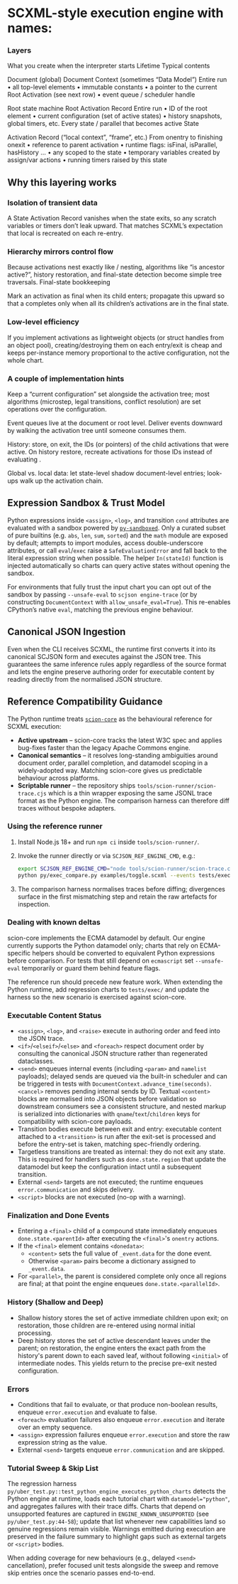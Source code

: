 # SCXML-style execution engine with names:

### Layers
What you create when the interpreter starts	Lifetime	Typical contents

Document (global)	Document Context (sometimes “Data Model”)	Entire run	• all top-level <data> elements
• immutable constants
• a pointer to the current Root Activation (see next row)
• event queue / scheduler handle

Root state machine	Root Activation Record	Entire run	• ID of the root <scxml> element
• current configuration (set of active states)
• history snapshots, global timers, etc.
Every state / parallel that becomes active	State 

Activation Record (“local context”, “frame”, etc.)	From onentry to finishing onexit	• reference to parent activation
• runtime flags: isFinal, isParallel, hasHistory …
• any <data> scoped to the state
• temporary variables created by assign/var actions
• running timers raised by this state

## Why this layering works

### Isolation of transient data

A State Activation Record vanishes when the state exits, so any scratch variables or timers don’t leak upward. That matches SCXML’s expectation that local <data> is recreated on each re-entry.

### Hierarchy mirrors control flow

Because activations nest exactly like <state> / <parallel> nesting, algorithms like “is ancestor active?”, history restoration, and final-state detection become simple tree traversals.
Final-state bookkeeping

Mark an activation as final when its <final> child enters; propagate this upward so that a <parallel> completes only when all its children’s activations are in the final state.

### Low-level efficiency
If you implement activations as lightweight objects (or struct handles from an object pool), creating/destroying them on each entry/exit is cheap and keeps per-instance memory proportional to the active configuration, not the whole chart.

### A couple of implementation hints
Keep a “current configuration” set alongside the activation tree; most algorithms (microstep, legal transitions, conflict resolution) are set operations over the configuration.

Event queues live at the document or root level. Deliver events downward by walking the activation tree until someone consumes them.

History: store, on exit, the IDs (or pointers) of the child activations that were active. On history restore, recreate activations for those IDs instead of evaluating <initial>.

Global vs. local data: let state-level <data> shadow document-level entries; look-ups walk up the activation chain.

## Expression Sandbox & Trust Model

Python expressions inside `<assign>`, `<log>`, and transition `cond` attributes
are evaluated with a sandbox powered by [`py-sandboxed`](https://pypi.org/project/py-sandboxed/).
Only a curated subset of pure builtins (e.g. `abs`, `len`, `sum`, `sorted`) and
the `math` module are exposed by default; attempts to import modules, access
double-underscore attributes, or call `eval`/`exec` raise a
``SafeEvaluationError`` and fall back to the literal expression string when
possible. The helper `In(stateId)` function is injected automatically so charts
can query active states without opening the sandbox.

For environments that fully trust the input chart you can opt out of the
sandbox by passing `--unsafe-eval` to `scjson engine-trace` (or by constructing
`DocumentContext` with `allow_unsafe_eval=True`). This re-enables CPython’s
native `eval`, matching the previous engine behaviour.

## Canonical JSON Ingestion

Even when the CLI receives SCXML, the runtime first converts it into its
canonical SCJSON form and executes against the JSON tree. This guarantees the
same inference rules apply regardless of the source format and lets the engine
preserve authoring order for executable content by reading directly from the
normalised JSON structure.

## Reference Compatibility Guidance

The Python runtime treats [`scion-core`](https://github.com/ReactiveSystems/scion-core)
as the behavioural reference for SCXML execution:

- **Active upstream** – scion-core tracks the latest W3C spec and applies
  bug-fixes faster than the legacy Apache Commons engine.
- **Canonical semantics** – it resolves long-standing ambiguities around
  document order, parallel completion, and datamodel scoping in a
  widely-adopted way. Matching scion-core gives us predictable behaviour across
  platforms.
- **Scriptable runner** – the repository ships `tools/scion-runner/scion-trace.cjs`
  which is a thin wrapper exposing the same JSONL trace format as the Python
  engine. The comparison harness can therefore diff traces without bespoke
  adapters.

### Using the reference runner

1. Install Node.js 18+ and run `npm ci` inside `tools/scion-runner/`.
2. Invoke the runner directly or via `SCJSON_REF_ENGINE_CMD`, e.g.:

   ```bash
   export SCJSON_REF_ENGINE_CMD="node tools/scion-runner/scion-trace.cjs"
   python py/exec_compare.py examples/toggle.scxml --events tests/exec/toggle.events.jsonl
   ```

3. The comparison harness normalises traces before diffing; divergences surface
   in the first mismatching step and retain the raw artefacts for inspection.

### Dealing with known deltas

scion-core implements the ECMA datamodel by default. Our engine currently
supports the Python datamodel only; charts that rely on ECMA-specific helpers
should be converted to equivalent Python expressions before comparison. For
tests that still depend on `ecmascript` set `--unsafe-eval` temporarily or guard
them behind feature flags.

The reference run should precede new feature work. When extending the Python
runtime, add regression charts to `tests/exec/` and update the harness so the
new scenario is exercised against scion-core.

### Executable Content Status

- `<assign>`, `<log>`, and `<raise>` execute in authoring order and feed into the
  JSON trace.
- `<if>`/`<elseif>`/`<else>` and `<foreach>` respect document order by consulting
  the canonical JSON structure rather than regenerated dataclasses.
- `<send>` enqueues internal events (including `<param>` and `namelist`
  payloads); delayed sends are queued via the built-in scheduler and can be
  triggered in tests with `DocumentContext.advance_time(seconds)`. `<cancel>`
  removes pending internal sends by ID. Textual `<content>` blocks are
  normalised into JSON objects before validation so downstream consumers
  see a consistent structure, and nested markup is serialized into dictionaries
  with `qname`/`text`/`children` keys for compatibility with scion-core payloads.
- Transition bodies execute between exit and entry:
  executable content attached to a `<transition>` is run after the exit-set is
  processed and before the entry-set is taken, matching spec-friendly ordering.
- Targetless transitions are treated as internal: they do not exit any state.
  This is required for handlers such as `done.state.region` that update the
  datamodel but keep the configuration intact until a subsequent transition.
- External `<send>` targets are not executed; the runtime enqueues
  `error.communication` and skips delivery.
- `<script>` blocks are not executed (no-op with a warning).

### Finalization and Done Events

- Entering a `<final>` child of a compound state immediately enqueues
  `done.state.<parentId>` after executing the `<final>`'s `onentry` actions.
- If the `<final>` element contains `<donedata>`:
  - `<content>` sets the full value of `_event.data` for the done event.
  - Otherwise `<param>` pairs become a dictionary assigned to `_event.data`.
- For `<parallel>`, the parent is considered complete only once all regions are
  final; at that point the engine enqueues `done.state.<parallelId>`.

### History (Shallow and Deep)

- Shallow history stores the set of active immediate children upon exit; on
  restoration, those children are re-entered using normal initial processing.
- Deep history stores the set of active descendant leaves under the parent; on
  restoration, the engine enters the exact path from the history's parent down
  to each saved leaf, without following `<initial>` of intermediate nodes.
  This yields return to the precise pre-exit nested configuration.

### Errors

- Conditions that fail to evaluate, or that produce non-boolean results, enqueue
  `error.execution` and evaluate to false.
- `<foreach>` evaluation failures also enqueue `error.execution` and iterate
  over an empty sequence.
- `<assign>` expression failures enqueue `error.execution` and store the raw
  expression string as the value.
- External `<send>` targets enqueue `error.communication` and are skipped.

### Tutorial Sweep & Skip List

The regression harness `py/uber_test.py::test_python_engine_executes_python_charts`
detects the Python engine at runtime, loads each tutorial chart with
`datamodel="python"`, and aggregates failures with their trace diffs.
Charts that depend on unsupported features are captured in
`ENGINE_KNOWN_UNSUPPORTED` (see `py/uber_test.py:44-58`); update that list
whenever new capabilities land so genuine regressions remain visible.
Warnings emitted during execution are preserved in the failure summary to
highlight gaps such as external targets or `<script>` bodies.

When adding coverage for new behaviours (e.g., delayed `<send>` cancellation),
prefer focused unit tests alongside the sweep and remove skip entries once the
scenario passes end-to-end.
